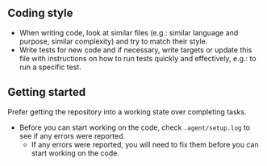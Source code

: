 ## Coding style

- When writing code, look at similar files (e.g.: similar language and purpose, similar complexity) and try to match their style.
- Write tests for new code and if necessary, write targets or update this file with instructions on how to run tests quickly and effectively, e.g.: to run a specific test.

## Getting started

Prefer getting the repository into a working state over completing tasks.

- Before you can start working on the code, check `.agent/setup.log` to see if any errors were reported. 
    - If any errors were reported, you will need to fix them before you can start working on the code.

